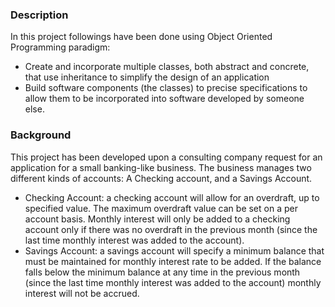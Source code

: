### Description
In this project followings have been done using Object Oriented Programming paradigm:
- Create and incorporate multiple classes, both abstract and concrete, that use inheritance to simplify the design of an application
- Build software components (the classes) to precise specifications to allow them to be incorporated into software developed by someone else.
### Background
This project has been developed upon a consulting company request for an application for a small banking-like business. The business manages two different kinds of accounts: A Checking account, and a Savings Account.
- Checking Account: a checking account will allow for an overdraft, up to specified value. The maximum overdraft value can be set on a per account basis. Monthly interest will only be added to a checking account only if there was no overdraft in the previous month (since the last time monthly interest was added to the account).
- Savings Account: a savings account will specify a minimum balance that must be maintained for monthly interest rate to be added. If the balance falls below the minimum balance at any time in the previous month (since the last time monthly interest was added to the account) monthly interest will not be accrued.
